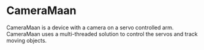 # CameraMaan
CameraMaan is a device with a camera on a servo controlled arm. CameraMaan uses a multi-threaded solution to control the servos and track moving objects.
